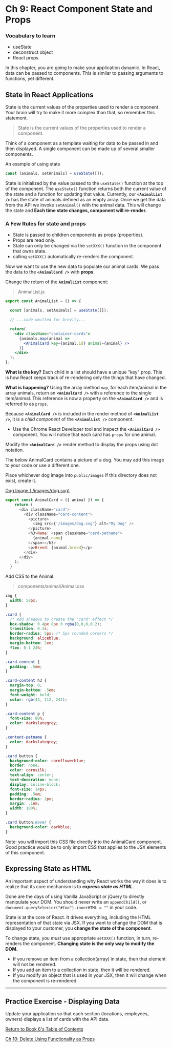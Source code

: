 # Ch 9: React Component State and Props

### Vocabulary to learn
* useState
* deconstruct object
* React props


In this chapter, you are going to make your application dynamic. In React, data can be passed to components. This is similar to passing arguments to functions, yet different.

## State in React Applications

State is the current values of the properties used to render a component. Your brain will try to make it more complex than that, so remember this statement.

> State is the current values of the properties used to render a component.

Think of a component as a template waiting for data to be passed in and then displayed. A single component can be made up of several smaller components.

An example of using state

```js
const [animals, setAnimals] = useState([]);
```

State is initialized by the value passed to the `useState()` function at the top of the component. The `useState()` function returns both the current value of the state and a function for updating that value. Currently, our **`<AnimalList />`** has the state of animals defined as an empty array. Once we get the data from the API we invoke `setAnimal()` with the animal data. This will change the state and **Each time state changes, component will re-render.**

### A Few Rules for state and props

* State is passed to children components as props (properties).
* Props are read only.
* State can only be changed via the `setXXX()` function in the component that owns state.
* calling `setXXX()` automatically re-renders the component.


Now we want to use the new data to populate our animal cards. We pass the data to the **`<AnimalCard />`** with **props**.

Change the return of the **`AnimalList`** component:

> AnimalList.js

```jsx
export const AnimalList = () => {

  const [animals, setAnimals] = useState([]);

  // ...code omitted for brevity...

  return(
    <div className="container-cards">
      {animals.map(animal =>
        <AnimalCard key={animal.id} animal={animal} />
      )}
    </div>
  );
};
```

**What is the key?** Each child in a list should have a unique "key" prop. This is how React keeps track of re-rendering only the things that have changed.

**What is happening?** Using the array method `map`, for each item/animal in the array animals, return an **`<AnimalCard />`** with a reference to the single item/animal. This reference is now a property on the **`<AnimalCard />`** and is referred to as `props`.

Because **`<AnimalCard />`** is included in the render method of **`<AnimalList />`**, it is a  _child component_ of the **`<AnimalList />`** component.

* Use the Chrome React Developer tool and inspect the **`<AnimalCard />`** component. You will notice that each card has `props` for one animal.

Modify the **`<AnimalCard />`** render method to display the props using dot notation.

The below AnimalCard contains a picture of a dog.  You may add this image to your code or use a different one.

Place whichever dog image into `public/images`  If this directory does not exist, create it.

[Dog Image (./images/dog.svg)](./images/dog.svg)

```js
export const AnimalCard = ({ animal }) => {
    return (
      <div className="card">
        <div className="card-content">
          <picture>
            <img src={'/images/dog.svg'} alt="My Dog" />
          </picture>
          <h3>Name: <span className="card-petname">
            {animal.name}
          </span></h3>
          <p>Breed: {animal.breed}</p>
        </div>
      </div>
    );
  }
```

Add CSS to the Animal:

> components/animal/Animal.css

```css
img {
  width: 50px;
}

.card {
  /* Add shadows to create the "card" effect */
  box-shadow: 0 4px 8px 0 rgba(0,0,0,0.2);
  transition: 0.3s;
  border-radius: 5px; /* 5px rounded corners */
  background: aliceblue;
  margin-bottom: 2em;
  flex: 0 1 24%;
}

.card-content {
  padding: .5em;
}

.card-content h3 {
  margin-top: 0;
  margin-bottom: .5em;
  font-weight: bold;
  color: rgb(43, 112, 241);
}

.card-content p {
  font-size: 80%;
  color: darkslategrey;
}

.content-petname {
  color: darkslategrey;
}

.card button {
  background-color: cornflowerblue;
  border: none;
  color: cornsilk;
  text-align: center;
  text-decoration: none;
  display: inline-block;
  font-size: 14px;
  padding: .5em;
  border-radius: 2px;
  margin: .1em;
  width: 100%;
}

.card button:hover {
  background-color: darkblue;
}
```

Note: you will import this CSS file directly into the AnimalCard component. Good practice would be to only import CSS that applies to the JSX elements of this component.

## Expressing State as HTML

An important aspect of understanding why React works the way it does is to realize that its core mechanism is to **_express state as HTML_**.

Gone are the days of using Vanilla JavaScript or jQuery to directly manipulate your DOM. You should never write an `appendChild()`, or `document.querySelector("#foo").innerHTML = ""` in your code.

State is at the core of React. It drives everything, including the HTML representation of that state via JSX. If you want to change the DOM that is displayed to your customer, you **change the state of the component**.

To change state, you _must_ use appropriate `setXXX()` function, in turn, re-renders the component. **Changing state is the only way to modify the DOM.**

* If you remove an item from a collection(array) in state, then that element will not be rendered.
* If you add an item to a collection in state, then it will be rendered.
* If you modify an object that is used in your JSX, then it will change when the component is re-rendered.

---

## Practice Exercise - Displaying Data

Update your application so that each section (locations, employees, owners) displays a list of cards with the API data.

[Return  to Book 6's Table of Contents](../README.md) 

[Ch 10: Delete Using Functionality as Props](./FUNCTIONS_AS_PROPS.md)